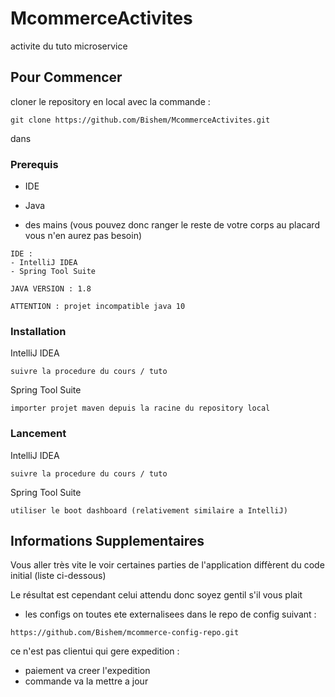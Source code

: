# McommerceActivites

activite du tuto microservice

## Pour Commencer

cloner le repository en local avec la commande :

```
git clone https://github.com/Bishem/McommerceActivites.git
```

dans 


### Prerequis

- IDE
- Java

- des mains (vous pouvez donc ranger le reste de votre corps au placard vous n'en aurez pas besoin)

```
IDE : 
- IntelliJ IDEA
- Spring Tool Suite

JAVA VERSION : 1.8 

ATTENTION : projet incompatible java 10
```

### Installation

IntelliJ IDEA

```
suivre la procedure du cours / tuto
```

Spring Tool Suite

```
importer projet maven depuis la racine du repository local
```

### Lancement

IntelliJ IDEA

```
suivre la procedure du cours / tuto
```

Spring Tool Suite

```
utiliser le boot dashboard (relativement similaire a IntelliJ)
```

## Informations Supplementaires

Vous aller très vite le voir certaines parties de l'application 
diffèrent du code initial (liste ci-dessous)

Le résultat est cependant celui attendu donc soyez gentil s'il vous plait

- les configs on toutes ete externalisees dans le repo de config suivant :
```
https://github.com/Bishem/mcommerce-config-repo.git
```
ce n'est pas clientui qui gere expedition :
- paiement va creer l'expedition
- commande va la mettre a jour
